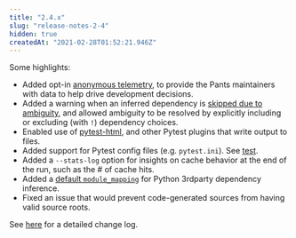 ```yaml
---
title: "2.4.x"
slug: "release-notes-2-4"
hidden: true
createdAt: "2021-02-28T01:52:21.946Z"
---
```


Some highlights:

- Added opt-in [anonymous telemetry](https://www.pantsbuild.org/v2.4/docs/anonymous-telemetry), to provide the Pants maintainers with data to help drive development decisions.
- Added a warning when an inferred dependency is [skipped due to ambiguity](https://github.com/pantsbuild/pants/pull/11792), and allowed ambiguity to be resolved by explicitly including or excluding (with `!`) dependency choices.
- Enabled use of [pytest-html](https://pypi.org/project/pytest-html/), and other Pytest plugins that write output to files.
- Added support for Pytest config files (e.g. `pytest.ini`). See [test](doc:python-test-goal).
- Added a `--stats-log` option for insights on cache behavior at the end of the run, such as the # of cache hits.
- Added a [default `module_mapping`](https://github.com/pantsbuild/pants/issues/11634) for Python 3rdparty dependency inference.
- Fixed an issue that would prevent code-generated sources from having valid source roots.

See [here](https://github.com/pantsbuild/pants/blob/master/src/python/pants/notes/2.4.x.md) for a detailed change log.
